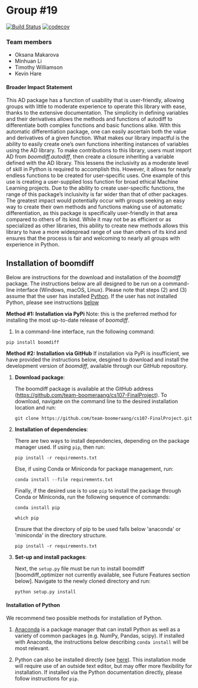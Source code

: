 

# Group #19

[![Build Status](https://travis-ci.org/team-boomeraang/cs107-FinalProject.svg?branch=master)](https://travis-ci.org/team-boomeraang/cs107-FinalProject)  [![codecov](https://codecov.io/gh/team-boomeraang/cs107-FinalProject/branch/master/graph/badge.svg)](https://codecov.io/gh/team-boomeraang/cs107-FinalProject)

### Team members
* Oksana Makarova
* Minhuan Li
* Timothy Williamson
* Kevin Hare

#### Broader Impact Statement
This AD package has a function of usability that is user-friendly, allowing groups with little to moderate experience to operate this library with ease, thanks to the extensive documentation. The simplicity in defining variables and their derivatives allows the methods and functions of autodiff to differentiate both complex functions and basic functions alike.
With this automatic differentiation package, one can easily ascertain both the value and derivatives of a given function. What makes our library impactful is the ability to easily create one’s own functions inheriting instances of variables using the AD library.
To make contributions to this library, users must import AD from *boomdiff.autodiff*, then create a closure inheriting a variable defined with the AD library. This lessens the inclusivity as a moderate level of skill in Python is required to accomplish this. However, it allows for nearly endless functions to be created for user-specific uses. One example of this use is creating a user-supplied loss function for broad ethical Machine Learning projects. Due to the ability to create user-specific functions, the range of this package’s inclusivity is far wider than that of other packages. The greatest impact would potentially occur with groups seeking an easy way to create their own methods and functions making use of automatic differentiation, as this package is specifically user-friendly in that area compared to others of its kind. While it may not be as efficient or as specialized as other libraries, this ability to create new methods allows this library to have a more widespread range of use than others of its kind and ensures that the process is fair and welcoming to nearly all groups with experience in Python.

## Installation of boomdiff
Below are instructions for the download and installation of the *boomdiff* package. The instructions below are all designed to be run on a command-line interface (Windows, macOS, Linux). Please note that steps (2) and (3) assume that the user has installed [Python](https://www.python.org/). If the user has not installed Python, please see instructions [below](#installation_py)

**Method #1: Installation via PyPi**
Note: this is the preferred method for installing the most up-to-date release of *boomdiff*.
1. In a command-line interface, run the following command:

`pip install boomdiff`

**Method #2: Installation via GitHub**
If installation via PyPi is insufficient, we have provided the instructions below, desgined to download and install the development version of *boomdiff*, available through our GitHub repository.
1. **Download package**:

    The boomdiff package is available at the GitHub address (https://github.com/team-boomeraang/cs107-FinalProject). To download, navigate on the command line to the desired installation location and run:

    `git clone https://github.com/team-boomeraang/cs107-FinalProject.git`

2. **Installation of dependencies**:

    There are two ways to install dependencies, depending on the package manager used. If using `pip`, then run:

    `pip install -r requirements.txt`

    Else, if using Conda or Miniconda for package management, run:

    `conda install --file requirements.txt`

    Finally, if the desired use is to use `pip` to install the package through Conda or Miniconda, run the following sequence of commands:

    `conda install pip`

    `which pip`

    Ensure that the directory of pip to be used falls below 'anaconda' or 'miniconda' in the directory structure.

    `pip install -r requirements.txt`

3. **Set-up and install packages**:

    Next, the `setup.py` file must be run to install boomdiff [boomdiff_optimizer not currently available, see Future Features section below]. Navigate to the newly cloned directory and run:

    `python setup.py install`



<a id='installation_py'></a>

#### Installation of Python
We recommend two possible methods for installation of Python.


1. [Anaconda](https://www.anaconda.com/products/individual) is a package manager that can install Python as well as a variety of common packages (e.g. NumPy, Pandas, scipy). If installed with Anaconda, the instructions below describing `conda install` will be most relevant.


2. Python can also be installed directly (see [here](https://www.python.org/downloads/)). This installation mode will require use of an outside text editor, but may offer more flexibility for installation. If installed via the Python documentation directly, please follow instructions for `pip`.
